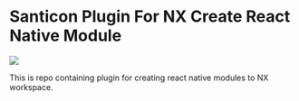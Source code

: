 # Santicon Plugin For NX Create React Native Module

<img src="https://raw.githubusercontent.com/diginikkari/nx-create-react-native-module/main/assets/logo.svg">

This is repo containing plugin for creating react native modules to NX workspace.
